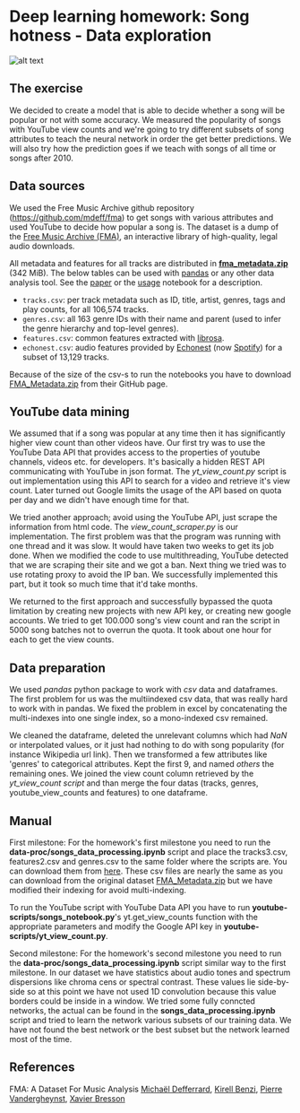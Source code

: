 


# Deep learning homework: Song hotness  - Data exploration

![alt text](https://cdn-images-1.medium.com/max/1600/0*5BKVjZL7eojyU1wH.jpg)

## The exercise

We decided to create a model that is able to decide whether a song will be popular or not with some accuracy. We measured the popularity of songs with YouTube view counts and we're going to try different subsets of song attributes to teach the neural network in order the get better predictions. We will also try how the prediction goes if we teach with songs of all time or songs after 2010.

## Data sources

We used the Free Music Archive github repository (https://github.com/mdeff/fma) to get songs with various attributes and used YouTube to decide how popular a song is. The dataset is a dump of the [Free Music Archive (FMA)](https://freemusicarchive.org/), an interactive library of high-quality, legal audio downloads.


All metadata and features for all tracks are distributed in  **[fma_metadata.zip](https://os.unil.cloud.switch.ch/fma/fma_metadata.zip)**  (342 MiB). The below tables can be used with  [pandas](http://pandas.pydata.org/)  or any other data analysis tool. See the  [paper](https://arxiv.org/abs/1612.01840)  or the  [usage](https://nbviewer.jupyter.org/github/mdeff/fma/blob/outputs/usage.ipynb)  notebook for a description.

-   `tracks.csv`: per track metadata such as ID, title, artist, genres, tags and play counts, for all 106,574 tracks.
-   `genres.csv`: all 163 genre IDs with their name and parent (used to infer the genre hierarchy and top-level genres).
-   `features.csv`: common features extracted with  [librosa](https://librosa.github.io/librosa/).
-   `echonest.csv`: audio features provided by  [Echonest](http://the.echonest.com/)  (now  [Spotify](https://www.spotify.com/)) for a subset of 13,129 tracks.

Because of the size of the csv-s to run the notebooks you have to download [FMA_Metadata.zip](https://os.unil.cloud.switch.ch/fma/fma_metadata.zip) from their GitHub page.

## YouTube data mining
We assumed that if a song was popular at any time then it has significantly higher view count than other videos have. Our first try was to use the YouTube Data API that provides access to the properties of youtube channels, videos etc. for developers. It's basically a hidden REST API communicating with YouTube in json format. The *yt_view_count.py* script is out implementation using this API to search for a video and retrieve it's view count. Later turned out Google limits the usage of the API based on quota per day and we didn't have enough time for that.

 We tried another approach; avoid using the YouTube API, just scrape the information from html code. The *view_count_scraper.py* is our implementation. The first problem was that the program was running with one thread and it was slow. It would have taken two weeks to get its job done. When we modified the code to use multithreading, YouTube detected that we are scraping their site and we got a ban. Next thing we tried was to use rotating proxy to avoid the IP ban. We successfully implemented this part, but it took so much time that it'd take months.

We returned to the first approach and successfully bypassed the quota limitation by creating new projects with new API key, or creating new google accounts. We tried to get 100.000 song's view count and ran the script in 5000 song batches not to overrun the quota. It took about one hour for each to get the view counts.

## Data preparation

We used *pandas* python package to work with *csv* data and dataframes. The first problem for us was the multiindexed csv data, that was really hard to work with in pandas. We fixed the problem in excel by concatenating the multi-indexes into one single index, so a mono-indexed csv remained.

We cleaned the dataframe, deleted the unrelevant columns which had *NaN* or interpolated values, or it just had nothing to do with song popularity (for instance Wikipedia url link). Then we transformed a few attributes like 'genres' to categorical attributes. Kept the first 9, and named *others* the remaining ones.
We joined the view count column retrieved by the *yt_view_count script* and than merge the four datas (tracks, genres, youtube_view_counts and features) to one dataframe.

## Manual

First milestone:
For the homework's first milestone you need to run the **data-proc/songs_data_processing.ipynb** script and place the tracks3.csv, features2.csv and genres.csv to the same folder where the scripts are. You can download them from [here](
https://drive.google.com/open?id=1CG7zMMikkyEo9LO9Fb0JWd2OfoCeMF_Z).
These csv files are nearly the same as you can download from the original dataset [FMA_Metadata.zip](https://os.unil.cloud.switch.ch/fma/fma_metadata.zip) but we have modified their indexing for avoid multi-indexing.

To run the YouTube script with YouTube Data API you have to run **youtube-scripts/songs_notebook.py**'s yt.get_view_counts function with the appropriate parameters and modify the
Google API key in **youtube-scripts/yt_view_count.py**.

Second milestone:
For the homework's second milestone you need to run the **data-proc/songs_data_processing.ipynb** script similar way to the first milestone. In our dataset we have statistics about audio tones and spectrum dispersions like chroma cens or spectral contrast. These values lie side-by-side so at this point we have not used 1D convolution because this value borders could be inside in a window. We tried some fully conncted networks, the actual can be found in the **songs_data_processing.ipynb** script and tried to learn the network various subsets of our training data. We have not found the best network or the best subset but the network learned most of the time.

## References

 FMA: A Dataset For Music Analysis
[Michaël Defferrard](https://arxiv.org/search/cs?searchtype=author&query=Defferrard%2C+M),  [Kirell Benzi](https://arxiv.org/search/cs?searchtype=author&query=Benzi%2C+K),  [Pierre Vandergheynst](https://arxiv.org/search/cs?searchtype=author&query=Vandergheynst%2C+P),  [Xavier Bresson](https://arxiv.org/search/cs?searchtype=author&query=Bresson%2C+X)
